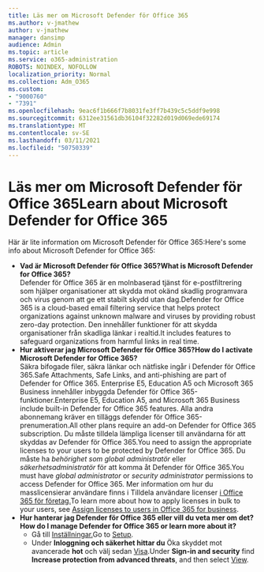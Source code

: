 ```yaml
---
title: Läs mer om Microsoft Defender för Office 365
ms.author: v-jmathew
author: v-jmathew
manager: dansimp
audience: Admin
ms.topic: article
ms.service: o365-administration
ROBOTS: NOINDEX, NOFOLLOW
localization_priority: Normal
ms.collection: Adm_O365
ms.custom:
- "9000760"
- "7391"
ms.openlocfilehash: 9eac6f1b666f7b8031fe3ff7b439c5c5ddf9e998
ms.sourcegitcommit: 6312ee31561db36104f32282d019d069ede69174
ms.translationtype: MT
ms.contentlocale: sv-SE
ms.lasthandoff: 03/11/2021
ms.locfileid: "50750339"
---
```

# <a name="learn-about-microsoft-defender-for-office-365"></a><span data-ttu-id="6c0e6-102">Läs mer om Microsoft Defender för Office 365</span><span class="sxs-lookup"><span data-stu-id="6c0e6-102">Learn about Microsoft Defender for Office 365</span></span>

<span data-ttu-id="6c0e6-103">Här är lite information om Microsoft Defender för Office 365:</span><span class="sxs-lookup"><span data-stu-id="6c0e6-103">Here's some info about Microsoft Defender for Office 365:</span></span>

- <span data-ttu-id="6c0e6-104">**Vad är Microsoft Defender för Office 365?**</span><span class="sxs-lookup"><span data-stu-id="6c0e6-104">**What is Microsoft Defender for Office 365?**</span></span>  
    <span data-ttu-id="6c0e6-105">Defender för Office 365 är en molnbaserad tjänst för e-postfiltrering som hjälper organisationer att skydda mot okänd skadlig programvara och virus genom att ge ett stabilt skydd utan dag.</span><span class="sxs-lookup"><span data-stu-id="6c0e6-105">Defender for Office 365 is a cloud-based email filtering service that helps protect organizations against unknown malware and viruses by providing robust zero-day protection.</span></span> <span data-ttu-id="6c0e6-106">Den innehåller funktioner för att skydda organisationer från skadliga länkar i realtid.</span><span class="sxs-lookup"><span data-stu-id="6c0e6-106">It includes features to safeguard organizations from harmful links in real time.</span></span>
- <span data-ttu-id="6c0e6-107">**Hur aktiverar jag Microsoft Defender för Office 365?**</span><span class="sxs-lookup"><span data-stu-id="6c0e6-107">**How do I activate Microsoft Defender for Office 365?**</span></span>  
    <span data-ttu-id="6c0e6-108">Säkra bifogade filer, säkra länkar och nätfiske ingår i Defender för Office 365.</span><span class="sxs-lookup"><span data-stu-id="6c0e6-108">Safe Attachments, Safe Links, and anti-phishing are part of Defender for Office 365.</span></span> <span data-ttu-id="6c0e6-109">Enterprise E5, Education A5 och Microsoft 365 Business innehåller inbyggda Defender för Office 365-funktioner.</span><span class="sxs-lookup"><span data-stu-id="6c0e6-109">Enterprise E5, Education A5, and Microsoft 365 Business include built-in Defender for Office 365 features.</span></span> <span data-ttu-id="6c0e6-110">Alla andra abonnemang kräver en tilläggs defender för Office 365-prenumeration.</span><span class="sxs-lookup"><span data-stu-id="6c0e6-110">All other plans require an add-on Defender for Office 365 subscription.</span></span> <span data-ttu-id="6c0e6-111">Du måste tilldela lämpliga licenser till användarna för att skyddas av Defender för Office 365.</span><span class="sxs-lookup"><span data-stu-id="6c0e6-111">You need to assign the appropriate licenses to your users to be protected by Defender for Office 365.</span></span> <span data-ttu-id="6c0e6-112">Du måste ha *behörighet som global administratör* eller *säkerhetsadministratör* för att komma åt Defender för Office 365.</span><span class="sxs-lookup"><span data-stu-id="6c0e6-112">You must have *global administrator* or *security administrator* permissions to access Defender for Office 365.</span></span> <span data-ttu-id="6c0e6-113">Mer information om hur du masslicensierar användare finns i Tilldela användare licenser [i Office 365 för företag.](https://go.microsoft.com/fwlink/?linkid=2093435)</span><span class="sxs-lookup"><span data-stu-id="6c0e6-113">To learn more about how to apply licenses in bulk to your users, see [Assign licenses to users in Office 365 for business](https://go.microsoft.com/fwlink/?linkid=2093435).</span></span>
- <span data-ttu-id="6c0e6-114">**Hur hanterar jag Defender för Office 365 eller vill du veta mer om det?**</span><span class="sxs-lookup"><span data-stu-id="6c0e6-114">**How do I manage Defender for Office 365 or learn more about it?**</span></span>  
  - <span data-ttu-id="6c0e6-115">Gå till [Inställningar.](https://go.microsoft.com/fwlink/p/?linkid=2075721)</span><span class="sxs-lookup"><span data-stu-id="6c0e6-115">Go to [Setup](https://go.microsoft.com/fwlink/p/?linkid=2075721).</span></span>  
  - <span data-ttu-id="6c0e6-116">Under **Inloggning och säkerhet hittar du** Öka skyddet mot avancerade **hot** och välj sedan [Visa](https://go.microsoft.com/fwlink/?linkid=2109302).</span><span class="sxs-lookup"><span data-stu-id="6c0e6-116">Under **Sign-in and security** find **Increase protection from advanced threats**, and then select [View](https://go.microsoft.com/fwlink/?linkid=2109302).</span></span>

